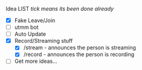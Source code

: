 Idea LIST
*tick means its been done already*

- [X] Fake Leave/Join
- [ ] utmm bot
- [ ] Auto Update
- [X] Record/Streaming stuff
  - [X] /stream - announces the person is streaming
  - [X] /record - announces the person is recording
- [ ] Get more ideas...

